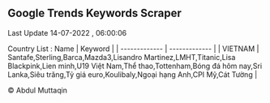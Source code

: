

## Google Trends Keywords Scraper 
 
Last Update 14-07-2022 , 06:00:06

Country List :
 Name  | Keyword |
| ------------- | ------------- |
| VIETNAM | Santafe,Sterling,Barca,Mazda3,Lisandro Martinez,LMHT,Titanic,Lisa Blackpink,Lien minh,U19 Việt Nam,Thể thao,Tottenham,Bóng đá hôm nay,Sri Lanka,Siêu trăng,Tỷ giá euro,Koulibaly,Ngoại hạng Anh,CPI Mỹ,Cát Tường |



© Abdul Muttaqin 
